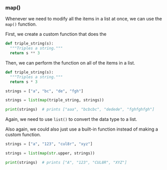 ### map()

Whenever we need to modify all the items in a list at once, we can use the `map()` function.

First, we create a custom function that does the

```python
def triple_string(s):
  """Triples a string."""
  return s ** 3
```

Then, we can perform the function on all of the items in a list.

```python
def triple_string(s):
  """Triples a string."""
  return s * 3

strings = ["a", "bc", "de", "fgh"]

strings = list(map(triple_string, strings))

print(strings)  # prints ["aaa", "bcbcbc", "dedede", "fghfghfgh"]
```

Again, we need to use `list()` to convert the data type to a list.

Also again, we could also just use a built-in function instead of making a custom function.

```python
strings = ["a", "123", "cul8r", "xyz"]

strings = list(map(str.upper, strings))

print(strings)  # prints ["A", "123", "CUL8R", "XYZ"]
```
